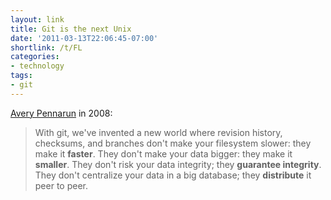 ```yaml
---
layout: link
title: Git is the next Unix
date: '2011-03-13T22:06:45-07:00'
shortlink: /t/FL
categories:
- technology
tags:
- git
---
```

[Avery Pennarun](http://apenwarr.ca/log/?m=200801#31) in 2008:

> With git, we've invented a new world where revision history, checksums, and branches don't make your filesystem
> slower: they make it **faster**. They don't make your data bigger: they make it **smaller**. They don't risk your data
> integrity; they **guarantee integrity**. They don't centralize your data in a big database; they **distribute** it
> peer to peer.
